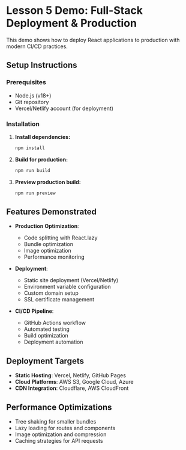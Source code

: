 # Lesson 5 Demo: Full-Stack Deployment & Production

This demo shows how to deploy React applications to production with modern CI/CD practices.

## Setup Instructions

### Prerequisites

- Node.js (v18+)
- Git repository
- Vercel/Netlify account (for deployment)

### Installation

1. **Install dependencies:**

   ```bash
   npm install
   ```

2. **Build for production:**

   ```bash
   npm run build
   ```

3. **Preview production build:**
   ```bash
   npm run preview
   ```

## Features Demonstrated

- **Production Optimization**:

  - Code splitting with React.lazy
  - Bundle optimization
  - Image optimization
  - Performance monitoring

- **Deployment**:

  - Static site deployment (Vercel/Netlify)
  - Environment variable configuration
  - Custom domain setup
  - SSL certificate management

- **CI/CD Pipeline**:
  - GitHub Actions workflow
  - Automated testing
  - Build optimization
  - Deployment automation

## Deployment Targets

- **Static Hosting**: Vercel, Netlify, GitHub Pages
- **Cloud Platforms**: AWS S3, Google Cloud, Azure
- **CDN Integration**: Cloudflare, AWS CloudFront

## Performance Optimizations

- Tree shaking for smaller bundles
- Lazy loading for routes and components
- Image optimization and compression
- Caching strategies for API requests


